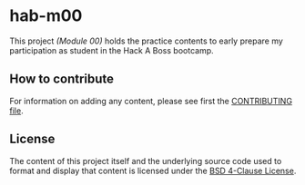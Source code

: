 # hab-m00

This project _(Module 00)_ holds the practice contents to early prepare my participation as student in the Hack A Boss bootcamp.

## How to contribute

For information on adding any content, please see first the [CONTRIBUTING file](CONTRIBUTING.md).

## License

The content of this project itself and the underlying source code used to format and display that content is licensed under the [BSD 4-Clause License](LICENSE).
